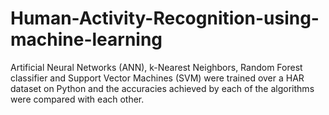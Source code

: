 # Human-Activity-Recognition-using-machine-learning
Artificial Neural Networks (ANN), k-Nearest Neighbors, Random Forest classifier and Support Vector Machines (SVM) were trained over a HAR dataset on Python and the accuracies achieved by each of the algorithms were compared with each other.
